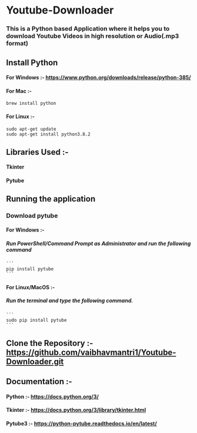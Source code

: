 # Youtube-Downloader
### This is a Python based Application where it helps you to download Youtube Videos in high resolution or Audio(.mp3 format)

## Install Python

#### For Windows :- https://www.python.org/downloads/release/python-385/

#### For Mac :- 
```
brew install python
```

#### For Linux :- 
```
sudo apt-get update
sudo apt-get install python3.8.2
 ```
## Libraries Used :- 
#### Tkinter
#### Pytube
## Running the application

### Download pytube

#### For Windows :- 
   ##### Run PowerShell/Command Prompt as Administrator and run the following command
    
    ```
    pip install pytube
    ```

#### For Linux/MacOS :-
   ##### Run the terminal and type the following command.
    
    ```
    sudo pip install pytube
    ```
    
## Clone the Repository :- https://github.com/vaibhavmantri1/Youtube-Downloader.git    

## Documentation :-
  #### Python :- https://docs.python.org/3/
  #### Tkinter :- https://docs.python.org/3/library/tkinter.html
  #### Pytube3 :- https://python-pytube.readthedocs.io/en/latest/

